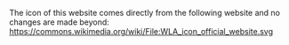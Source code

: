 The icon of this website comes directly from the following website and no changes are made beyond:
https://commons.wikimedia.org/wiki/File:WLA_icon_official_website.svg
